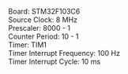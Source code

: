 Board: STM32F103C6  
Source Clock: 8 MHz  
Prescaler: 8000 - 1  
Counter Period: 10 - 1  
Timer: TIM1  
Timer Interrupt Frequency: 100 Hz  
Timer Interrupt Cycle: 10 ms  
